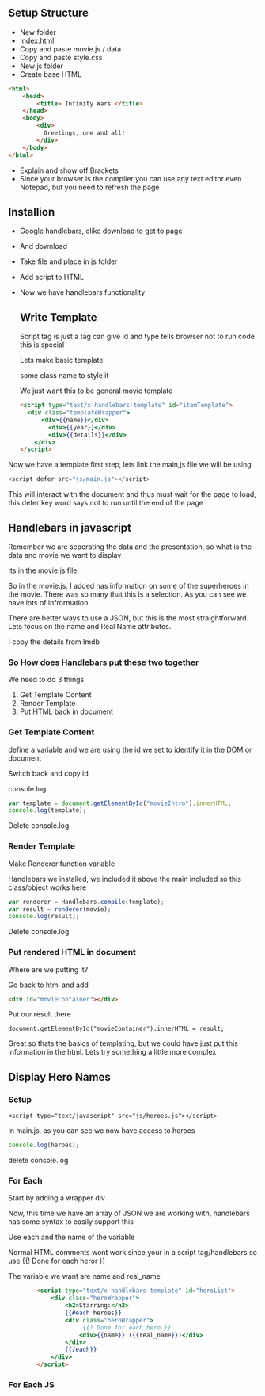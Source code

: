 ## Setup Structure

- New folder
- Index.html
- Copy and paste movie.js / data
- Copy and paste style.css
- New js folder
- Create base HTML

```html
<html>
    <head>
        <title> Infinity Wars </title>
    </head>
    <body>
        <div>
          Greetings, one and all!
        </div>
    </body>
</html>
```

- Explain and show off Brackets
- Since your browser is the complier you can use any text editor even Notepad, but you need to refresh the page

## Installion

- Google handlebars, clikc download to get to page

- And download 

- Take file and place in js folder

- Add script to HTML

- Now we have handlebars functionality

  ##  Write Template

  Script tag is just a tag can give id and type tells browser not to run code this is special

  Lets make basic template 

  some class name to style it 

  We just want this to be general movie template

  ```html
  <script type="text/x-handlebars-template" id="itemTemplate"> 
  	<div class="templateWrapper">
  		<div>{{name}}</div>
          <div>{{year}}</div>
          <div>{{details}}</div>
      </div>
  </script>
  ```

Now we have a template first step, lets link the main,js file we will be using

```js
<script defer src="js/main.js"></script>
```

This will interact with the document and thus must wait for the page to load, this defer key word says not to run until the end of the page

## Handlebars in javascript

Remember we are seperating the data and the presentation, so what is the data and movie we want to display

Its in the movie.js file

So in the movie.js, I added has information on some of the superheroes in the movie. There was so many that this is a selection. As you can see we have lots of infrormation 

There are better ways to use a JSON, but this is the most straightforward. Lets focus on the name and Real Name attributes. 

I copy the details from Imdb

### So How does Handlebars put these two together

We need to do 3 things

1. Get Template Content
2. Render Template
3. Put HTML back in document

### Get Template Content

define a variable and we are using the id we set to identify it in the DOM or document

Switch back and copy id 

console.log

```js
var template = document.getElementById("movieIntro").innerHTML;
console.log(template);
```

Delete console.log

### Render Template

Make Renderer function variable

Handlebars we installed, we included it above the main included so this class/object works here

```js
var renderer = Handlebars.compile(template);
var result = renderer(movie);
console.log(result);
```

Delete console.log

### Put rendered HTML in document

Where are we putting it?

Go back to html and add 

```html
<div id="movieContainer"></div>
```

Put our result there

```Js
document.getElementById("movieContainer").innerHTML = result;
```

Great so thats the basics of templating, but we could have just put this information in the html. Lets try something a little more complex

## Display Hero Names

### Setup

```ht
<script type="text/javascript" src="js/heroes.js"></script>
```

In main.js, as you can see we now have access to heroes

```js
console.log(heroes);
```

delete console.log

### For Each

Start by adding a wrapper div

Now, this time we have an array of JSON we are working with, handlebars has some syntax to easily support this

Use each and the name of the variable

Normal HTML comments wont work since your in a script tag/handlebars so  use {{! Done for each heror }}

The variable we want are name and real_name

```html
        <script type="text/x-handlebars-template" id="heroList">
            <div class="heroWrapper">
                <h2>Starring:</h2>
                {{#each heroes}}
                <div class="heroWrapper">
                     {{! Done for each hero }}
                    <div>{{name}} ({{real_name}})</div>
                </div>
                {{/each}}
            </div>
        </script>
```

### For Each JS

